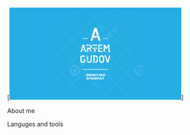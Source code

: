 
[![Header](https://github.com/Jony2Good/Jony2Good/blob/main/assets/%D0%9B%D0%BE%D0%B3%D0%BE.png)]

About me

Languges and tools


